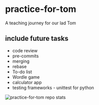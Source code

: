 # practice-for-tom
A teaching journey for our lad Tom

## include future tasks
- code review
- pre-commits
- merging
- rebase
- To-do list
- Wordle game
- calculator app
- testing frameworks - unittest for python

![practice-for-tom repo stats](https://repobeats.axiom.co/api/embed/b2994408eba3f3eeaa52506609444247b9503f44.svg "Repobeats analytics image")